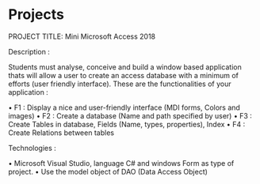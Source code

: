 # Projects
PROJECT TITLE: Mini Microsoft Access 2018

Description :

Students must analyse, conceive and build a window based application thats will allow a user to create an access database with a minimum of efforts (user friendly interface). These are the functionalities of your application :

•	F1 : Display a nice and user-friendly interface (MDI forms, Colors and images) •	F2 : Create a database (Name and path specified by user) •	F3 : Create Tables in database, Fields (Name, types, properties), Index •	F4 : Create Relations between tables

Technologies :

•	Microsoft Visual Studio, language C# and windows Form as type of project. •	Use the model object of DAO (Data Access Object)
